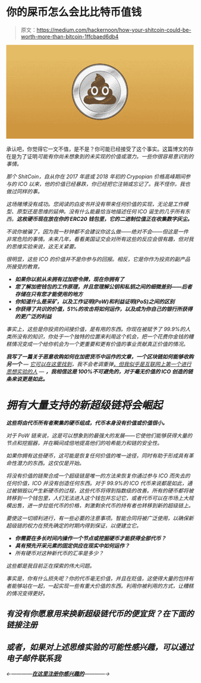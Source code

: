# 你的屎币怎么会比比特币值钱

> 原文：<https://medium.com/hackernoon/how-your-shitcoin-could-be-worth-more-than-bitcoin-1ffcbaed6db4>

![](img/541aa576b17ae7436b16e78c9c83a836.png)

承认吧，你觉得它一文不值，是不是？你可能已经接受了这个事实。这篇博文的存在是为了证明*可能有你尚未想象到的未实现的价值或潜力。一些你很容易意识到的事情。*

*那个 ShitCoin，自从你在 2017 年底或 2018 年初的 Crypopian 价格高峰期间参与的 ICO 以来，他的价值已经暴跌，你已经把它注销或忘记了。我不怪你，我也做过同样的事。*

*这场赌博没有成功。您阅读的白皮书并没有带来任何价值的实现，无论是工作模型、原型还是思维的延伸。没有什么能最恰当地描述任何 ICO 诞生的几乎所有东西。**这枚硬币现在放在你的 ERC20 钱包里，它的二进制位值正在收集数字灰尘。***

*不说你被骗了，因为我一秒钟都不会建议你这么做——绝对不会——但这是一件非常危险的事情。未来几年，看看美国证交会对所有这些的反应会很有趣，但对我的思维实验来说，这无关紧要。*

*很明显，这些 ICO 的价值并不是你参与的回报。相反，它是你作为投资的副产品所接受的教育。*

*   ***如果你以前从未拥有过加密令牌，现在你拥有了***
*   ***您了解加密钱包的工作原理，并且您理解公钥和私钥之间的细微差别——后者存储在只有您才能使用的地方***
*   ***你知道什么是采矿，以及工作证明(PoW)和利益证明(PoS)之间的区别***
*   ***你获得了共识的价值，51%的攻击将如何运作，以及成为你自己的银行所获得的更广泛的利益***

*事实上，这些是你投资的间接价值，是有用的东西。你现在被赋予了 99.9%的人类所没有的知识，你处于一个独特的位置来利用这个机会，把一个花费你金钱的糟糕情况变成一个给你机会为一个更重要和更有价值的事业贡献真正价值的情况。*

***我写了一篇关于恶意收购如何在加密货币中运作的文章，一个区块链如何能够收购另一个** — [它可以在这里找到](/@ChrisHerd/how-blockchains-will-become-targets-for-hostile-takeovers-774531636eba?stream=top)，我不会老调重弹[，但我似乎是互联网上第一个进行思想实验的人](https://www.axios.com/token-takeover-battle-brews-for-ripple-1547570363-8f4b4b10-6df2-49b8-8863-ce5fb2edddd2.html?utm_source=twitter&utm_medium=twsocialshare&utm_campaign=organic) — **，我相信这是 100%不可避免的，对于毫无价值的 ICO 创造的链条来说更是如此。***

# *拥有大量支持的新超级链将会崛起*

***这些将由代币所有者聚集的硬币组成，代币本身没有价值或价值很小。***

*对于 PoW 链来说，这是可以想象到的最强大的发展——它使他们能够获得大量的节点和挖掘器，并在瞬间成倍地提高他们的哈希能力和链的安全性。*

*如果你拥有这些硬币，这可能是恢复任何价值的唯一途径，同时有助于形成具有革命性潜力的东西。这仅仅是开始。*

*将没有价值的链聚合成一个超级链是唯一的方法来恢复你通过参与 ICO 而失去的任何价值，ICO 并没有创造任何东西。对于 99.9%的 ICO 代币来说都是如此，通过被销毁以产生新硬币的过程，这些代币将得到指数级的改善。所有的硬币都将被转移到一个钱包里，人们无法进入这个钱包并忘记它，或者代币可以在市场上大规模出售，进一步拉低代币的价格，刺激剩余代币的持有者也转移到新的超级链上。*

*要使这一切顺利进行，有一些必要的注意事项。智能合同将被广泛使用，以确保新超级链的权力在预先确定的时期内得到保证，以便建立它。*

*   ***你需要在多长时间内操作一个节点或挖掘硬币才能获得全部代币？***
*   ***具有预先开采元素的固定供应在现实中如何运作？***
*   *所有硬币对这种新代币的汇率是多少？*

*这些都是我目前正在探索的伟大问题。*

*事实是，你有什么损失呢？你的代币毫无价值，并且在贬值，这使得大量的包持有者能够站在一起，一起实现一些有重大价值的东西。利用你被利用的方式，让糟糕的情况变得更好。*

## *有没有你愿意用来换新超级链代币的便宜货？在下面的链接注册*

## *或者，如果对上述思维实验的可能性感兴趣，可以通过电子邮件联系我*

*←————[**在这里注册你感兴趣的**](https://mailchi.mp/3c3528266a96/gotshitcoins)————→*